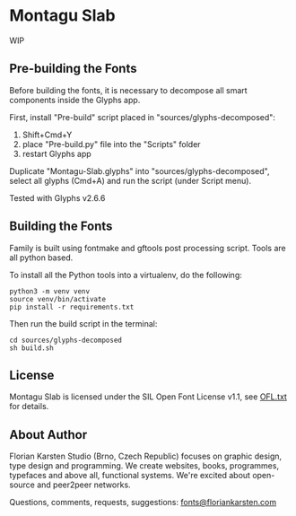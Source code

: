 # Montagu Slab

WIP

## Pre-building the Fonts

Before building the fonts, it is necessary to decompose all smart components inside the Glyphs app.

First, install "Pre-build" script placed in "sources/glyphs-decomposed":

1. Shift+Cmd+Y
2. place "Pre-build.py" file into the "Scripts" folder
3. restart Glyphs app

Duplicate "Montagu-Slab.glyphs" into "sources/glyphs-decomposed", select all glyphs (Cmd+A) and run the script (under Script menu).

Tested with Glyphs v2.6.6

## Building the Fonts

Family is built using fontmake and gftools post processing script. Tools are all python based.

To install all the Python tools into a virtualenv, do the following:

```
python3 -m venv venv
source venv/bin/activate
pip install -r requirements.txt
```

Then run the build script in the terminal:

```
cd sources/glyphs-decomposed
sh build.sh
```

## License

Montagu Slab is licensed under the SIL Open Font License v1.1, see [OFL.txt](OFL.txt) for details.

## About Author

Florian Karsten Studio (Brno, Czech Republic) focuses on graphic design, type design and programming. We create websites, books, programmes, typefaces and above all, functional systems. We're excited about open-source and peer2peer networks.

Questions, comments, requests, suggestions: fonts@floriankarsten.com